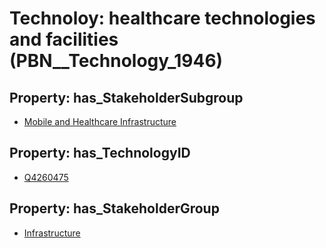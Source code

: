# Technoloy: __healthcare technologies and facilities__ (PBN__Technology_1946)

## Property: has_StakeholderSubgroup

* [Mobile and Healthcare Infrastructure](PBN__TechSubgroup_99)

## Property: has_TechnologyID

* [Q4260475](Q4260475)

## Property: has_StakeholderGroup

* [Infrastructure](PBN__TechGroup_4)


